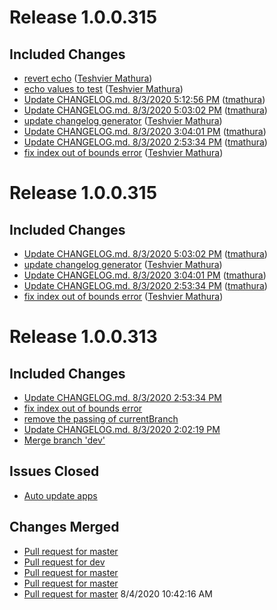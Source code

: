 # Release 1.0.0.315

## Included Changes
 - [revert echo](https://github.com/tmathura/Spacearr/commit/0a86d747a21a7c5122575797b6f633739d28549d) ([Teshvier Mathura](https://github.com/tmathura))
 - [echo values to test](https://github.com/tmathura/Spacearr/commit/ff7aa194a134e1afbf7ab68d88cacf264301118b) ([Teshvier Mathura](https://github.com/tmathura))
 - [Update CHANGELOG.md. 8/3/2020 5:12:56 PM](https://github.com/tmathura/Spacearr/commit/767cf8be237217b2272ec91ef0aed7b8136a9a90) ([tmathura](https://github.com/tmathura))
 - [Update CHANGELOG.md. 8/3/2020 5:03:02 PM](https://github.com/tmathura/Spacearr/commit/bbfdad1e15b880a6cf71eece33c4daeb7ad8fef6) ([tmathura](https://github.com/tmathura))
 - [update changelog generator](https://github.com/tmathura/Spacearr/commit/9c64efd60e13dd36b6e2b82a118090621f6209a8) ([Teshvier Mathura](https://github.com/tmathura))
 - [Update CHANGELOG.md. 8/3/2020 3:04:01 PM](https://github.com/tmathura/Spacearr/commit/68d574b51df3a63f937ef4a67d0ba23cbb2a6890) ([tmathura](https://github.com/tmathura))
 - [Update CHANGELOG.md. 8/3/2020 2:53:34 PM](https://github.com/tmathura/Spacearr/commit/d0c924ee601393e33db10895bbe42fed7c43b51d) ([tmathura](https://github.com/tmathura))
 - [fix index out of bounds error](https://github.com/tmathura/Spacearr/commit/27b9b3c00ed4ee015797a1a1457e83167386e01c) ([Teshvier Mathura](https://github.com/tmathura))


# Release 1.0.0.315

## Included Changes
 - [Update CHANGELOG.md. 8/3/2020 5:03:02 PM](https://github.com/tmathura/Spacearr/commit/bbfdad1e15b880a6cf71eece33c4daeb7ad8fef6) ([tmathura](https://github.com/tmathura))
 - [update changelog generator](https://github.com/tmathura/Spacearr/commit/9c64efd60e13dd36b6e2b82a118090621f6209a8) ([Teshvier Mathura](https://github.com/tmathura))
 - [Update CHANGELOG.md. 8/3/2020 3:04:01 PM](https://github.com/tmathura/Spacearr/commit/68d574b51df3a63f937ef4a67d0ba23cbb2a6890) ([tmathura](https://github.com/tmathura))
 - [Update CHANGELOG.md. 8/3/2020 2:53:34 PM](https://github.com/tmathura/Spacearr/commit/d0c924ee601393e33db10895bbe42fed7c43b51d) ([tmathura](https://github.com/tmathura))
 - [fix index out of bounds error](https://github.com/tmathura/Spacearr/commit/27b9b3c00ed4ee015797a1a1457e83167386e01c) ([Teshvier Mathura](https://github.com/tmathura))

# Release 1.0.0.313

## Included Changes
 - [Update CHANGELOG.md. 8/3/2020 2:53:34 PM](https://api.github.com/repos/tmathura/Spacearr/git/commits/d0c924ee601393e33db10895bbe42fed7c43b51d)
 - [fix index out of bounds error](https://api.github.com/repos/tmathura/Spacearr/git/commits/27b9b3c00ed4ee015797a1a1457e83167386e01c)
 - [remove the passing of currentBranch](https://api.github.com/repos/tmathura/Spacearr/git/commits/f27e1ba62dde07b65423a7ba9e8b88f9d6707201)
 - [Update CHANGELOG.md. 8/3/2020 2:02:19 PM](https://api.github.com/repos/tmathura/Spacearr/git/commits/6b3b41bf913cb2a46a3af94c03ac0b2e7777cde7)
 - [Merge branch 'dev'](https://api.github.com/repos/tmathura/Spacearr/git/commits/01c8c7b2914af47e11294200af3826364de29994)

## Issues Closed
 - [Auto update apps](https://github.com/tmathura/Spacearr/issues/25)

## Changes Merged
 - [Pull request for master](https://github.com/tmathura/Spacearr/pull/31)
 - [Pull request for dev](https://github.com/tmathura/Spacearr/pull/30)
 - [Pull request for master](https://github.com/tmathura/Spacearr/pull/29)
 - [Pull request for master](https://github.com/tmathura/Spacearr/pull/28)
 - [Pull request for master](https://github.com/tmathura/Spacearr/pull/27)
8/4/2020 10:42:16 AM